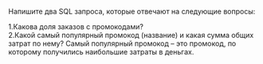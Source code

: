 Напишите два SQL запроса, которые отвечают на следующие вопросы:

1.Какова доля заказов с промокодами?<br>
2.Какой самый популярный промокод (название) и какая сумма общих затрат по нему? Самый популярный промокод – это промокод, по которому получились наибольшие затраты в деньгах.